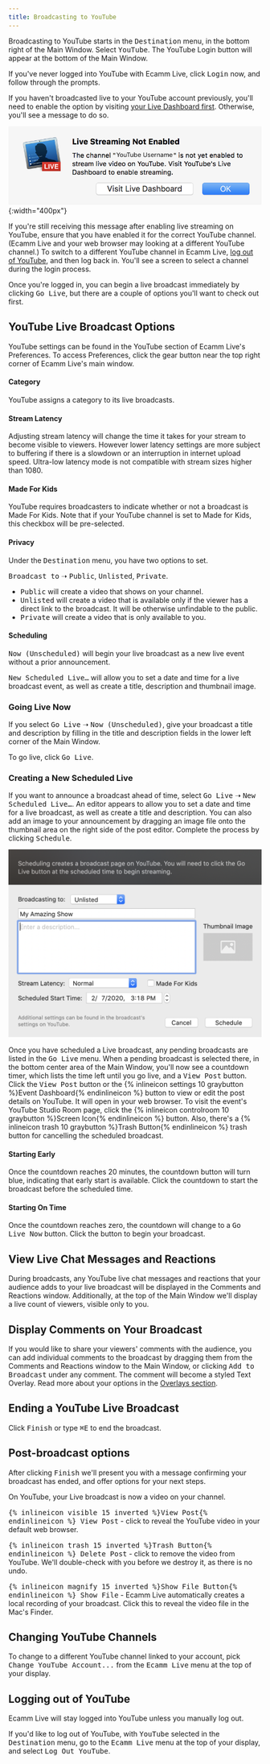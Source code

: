 ```yaml
---
title: Broadcasting to YouTube
---
```


Broadcasting to YouTube starts in the <samp>Destination</samp> menu, in the bottom right of the Main Window. Select <samp>YouTube</samp>. The YouTube Login button will appear at the bottom of the Main Window.

If you've never logged into YouTube with Ecamm Live, click <samp class="blue">Login</samp> now, and follow through the prompts.

If you haven't broadcasted live to your YouTube account previously, you'll need to enable the option by visiting [your Live Dashboard first](<https://www.youtube.com/live_dashboard_splash>). Otherwise, you'll see a message to do so.

![Figure\: Screenshot of what happens if you've not enabled live streaming first when you try to broadcast.](/assets/img/yt-live-not-enabled.png "A warning message if your YouTube Live streaming is not yet enabled. "){:width="400px"}

If you're still receiving this message after enabling live streaming on YouTube, ensure that you have enabled it for the correct YouTube channel. (Ecamm Live and your web browser may looking at a different YouTube channel.) To switch to a different YouTube channel in Ecamm Live, [log out of YouTube](#logging-out-of-youtube), and then log back in. You'll see a screen to select a channel during the login process.

Once you're logged in, you can begin a live broadcast immediately by clicking <samp class="blue">Go Live</samp>, but there are a couple of options you'll want to check out first.

## YouTube Live Broadcast Options

YouTube settings can be found in the YouTube section of Ecamm Live's Preferences. To access Preferences, click the gear button near the top right corner of Ecamm Live's main window.

#### Category

YouTube assigns a category to its live broadcasts.

#### Stream Latency

Adjusting stream latency will change the time it takes for your stream to become visible to viewers. However lower latency settings are more subject to buffering if there is a slowdown or an interruption in internet upload speed. Ultra-low latency mode is not compatible with stream sizes higher than 1080.

#### Made For Kids

YouTube requires broadcasters to indicate whether or not a broadcast is Made For Kids. Note that if your YouTube channel is set to Made for Kids, this checkbox will be pre-selected.

#### Privacy

Under the <samp>Destination</samp> menu, you have two options to set. 

<samp>Broadcast to</samp> ➝ <samp>Public</samp>, <samp>Unlisted</samp>, <samp>Private</samp>.

* <samp>Public</samp> will create a video that shows on your channel.
* <samp>Unlisted</samp> will create a video that is available only if the viewer has a direct link to the broadcast. It will be otherwise unfindable to the public.
* <samp>Private</samp> will create a video that is only available to you.

#### Scheduling

<samp>Now (Unscheduled)</samp> will begin your live broadcast as a new live event without a prior announcement.

<samp>New Scheduled Live…</samp> will allow you to set a date and time for a live broadcast event, as well as create a title, description and thumbnail image.

### Going Live Now

If you select <samp>Go Live</samp> ➝ <samp>Now (Unscheduled)</samp>, give your broadcast a title and description by filling in the title and description fields in the lower left corner of the Main Window. 

To go live, click <samp class="blue">Go Live</samp>.

### Creating a New Scheduled Live

If you want to announce a broadcast ahead of time, select <samp>Go Live</samp> ➝ <samp>New Scheduled Live…</samp>. An editor appears to allow you to set a date and time for a live broadcast, as well as create a title and description. You can also add an image to your announcement by dragging an image file onto the thumbnail area on the right side of the post editor. Complete the process by clicking <samp>Schedule</samp>.

![Figure\: YouTube Scheduled Live Post Editor](/assets/img/yt-live-scheduled-post-editor.png "YouTube Scheduled Live Post Editor")

Once you have scheduled a Live broadcast, any pending broadcasts are listed in the <samp>Go Live</samp> menu. When a pending broadcast is selected there, in the bottom center area of the Main Window, you'll now see a countdown timer, which lists the time left until you go live, and a <samp>View Post</samp> button. Click the <samp>View Post</samp> button or the {% inlineicon settings 10 graybutton %}Event Dashboard{% endinlineicon %} button to view or edit the post details on YouTube. It will open in your web browser. To visit the event's YouTube Studio Room page, click the {% inlineicon controlroom 10 graybutton %}Screen Icon{% endinlineicon %} button. Also, there's a {% inlineicon trash 10 graybutton %}Trash Button{% endinlineicon %} trash button for cancelling the scheduled broadcast.

#### Starting Early

Once the countdown reaches 20 minutes, the countdown button will turn blue, indicating that early start is available. Click the countdown to start the broadcast before the scheduled time.

#### Starting On Time

Once the countdown reaches zero, the countdown will change to a <samp class="blue">Go Live Now</samp> button. Click the button to begin your broadcast.

## View Live Chat Messages and Reactions

During broadcasts, any YouTube live chat messages and reactions that your audience adds to your live broadcast will be displayed in the Comments and Reactions window. Additionally, at the top of the Main Window we'll display a live count of viewers, visible only to you.

## Display Comments on Your Broadcast

If you would like to share your viewers' comments with the audience, you can add individual comments to the broadcast by dragging them from the Comments and Reactions window to the Main Window, or clicking <samp>Add to Broadcast</samp> under any comment. The comment will become a styled Text Overlay. Read more about your options in the [Overlays section](/ecamm-live-manual/003-using-overlays/#comment-overlays).

## Ending a YouTube Live Broadcast

Click <samp class="blue">Finish</samp> or type <kbd>⌘</kbd><kbd>E</kbd> to end the broadcast.

## Post-broadcast options

After clicking <samp class="blue">Finish</samp> we'll present you with a message confirming your broadcast has ended, and offer options for your next steps.

On YouTube, your Live broadcast is now a video on your channel. 

<samp>{% inlineicon visible 15 inverted %}View Post{% endinlineicon %} View Post</samp> - click to reveal the YouTube video in your default web browser.

<samp>{% inlineicon trash 15 inverted %}Trash Button{% endinlineicon %} Delete Post</samp> - click to remove the video from YouTube. We'll double-check with you before we destroy it, as there is no undo.

<samp>{% inlineicon magnify 15 inverted %}Show File Button{% endinlineicon %} Show File</samp> - Ecamm Live automatically creates a local recording of your broadcast. Click this to reveal the video file in the Mac's Finder.

## Changing YouTube Channels

To change to a different YouTube channel linked to your account, pick <samp>Change YouTube Account...</samp> from the <samp>Ecamm Live</samp> menu at the top of your display.

## Logging out of YouTube

Ecamm Live will stay logged into YouTube unless you manually log out.

If you'd like to log out of YouTube, with <samp>YouTube</samp> selected in the <samp>Destination</samp> menu, go to the <samp>Ecamm Live</samp> menu at the top of your display, and select <samp>Log Out YouTube</samp>.